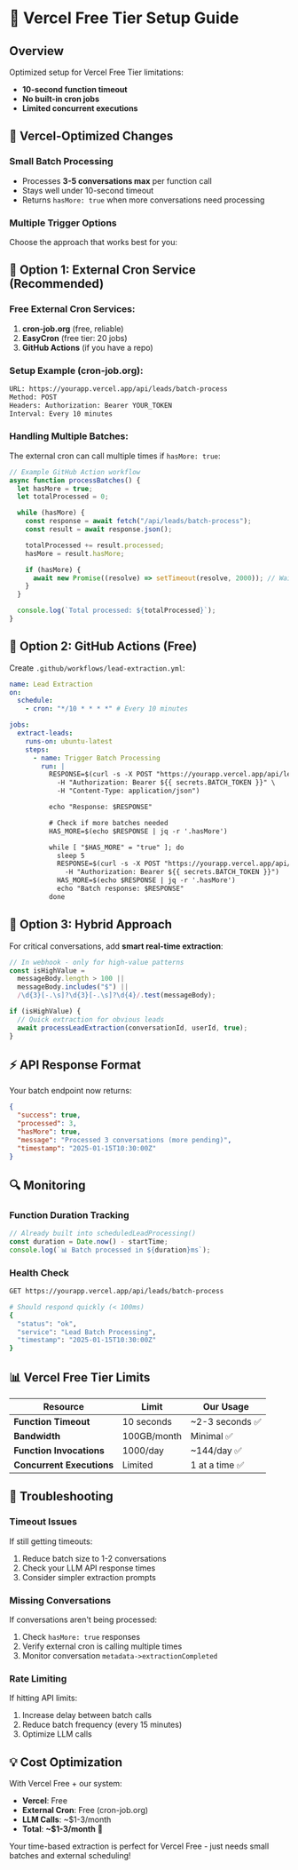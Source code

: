 # 🚀 Vercel Free Tier Setup Guide

## Overview

Optimized setup for Vercel Free Tier limitations:

- **10-second function timeout**
- **No built-in cron jobs**
- **Limited concurrent executions**

## 🔧 Vercel-Optimized Changes

### **Small Batch Processing**

- Processes **3-5 conversations max** per function call
- Stays well under 10-second timeout
- Returns `hasMore: true` when more conversations need processing

### **Multiple Trigger Options**

Choose the approach that works best for you:

## 🎯 **Option 1: External Cron Service (Recommended)**

### **Free External Cron Services:**

1. **cron-job.org** (free, reliable)
2. **EasyCron** (free tier: 20 jobs)
3. **GitHub Actions** (if you have a repo)

### **Setup Example (cron-job.org):**

```bash
URL: https://yourapp.vercel.app/api/leads/batch-process
Method: POST
Headers: Authorization: Bearer YOUR_TOKEN
Interval: Every 10 minutes
```

### **Handling Multiple Batches:**

The external cron can call multiple times if `hasMore: true`:

```javascript
// Example GitHub Action workflow
async function processBatches() {
  let hasMore = true;
  let totalProcessed = 0;

  while (hasMore) {
    const response = await fetch("/api/leads/batch-process");
    const result = await response.json();

    totalProcessed += result.processed;
    hasMore = result.hasMore;

    if (hasMore) {
      await new Promise((resolve) => setTimeout(resolve, 2000)); // Wait 2s between batches
    }
  }

  console.log(`Total processed: ${totalProcessed}`);
}
```

## 🎯 **Option 2: GitHub Actions (Free)**

Create `.github/workflows/lead-extraction.yml`:

```yaml
name: Lead Extraction
on:
  schedule:
    - cron: "*/10 * * * *" # Every 10 minutes

jobs:
  extract-leads:
    runs-on: ubuntu-latest
    steps:
      - name: Trigger Batch Processing
        run: |
          RESPONSE=$(curl -s -X POST "https://yourapp.vercel.app/api/leads/batch-process" \
            -H "Authorization: Bearer ${{ secrets.BATCH_TOKEN }}" \
            -H "Content-Type: application/json")

          echo "Response: $RESPONSE"

          # Check if more batches needed
          HAS_MORE=$(echo $RESPONSE | jq -r '.hasMore')

          while [ "$HAS_MORE" = "true" ]; do
            sleep 5
            RESPONSE=$(curl -s -X POST "https://yourapp.vercel.app/api/leads/batch-process" \
              -H "Authorization: Bearer ${{ secrets.BATCH_TOKEN }}")
            HAS_MORE=$(echo $RESPONSE | jq -r '.hasMore')
            echo "Batch response: $RESPONSE"
          done
```

## 🎯 **Option 3: Hybrid Approach**

For critical conversations, add **smart real-time extraction**:

```typescript
// In webhook - only for high-value patterns
const isHighValue =
  messageBody.length > 100 ||
  messageBody.includes("$") ||
  /\d{3}[-.\s]?\d{3}[-.\s]?\d{4}/.test(messageBody);

if (isHighValue) {
  // Quick extraction for obvious leads
  await processLeadExtraction(conversationId, userId, true);
}
```

## ⚡ **API Response Format**

Your batch endpoint now returns:

```json
{
  "success": true,
  "processed": 3,
  "hasMore": true,
  "message": "Processed 3 conversations (more pending)",
  "timestamp": "2025-01-15T10:30:00Z"
}
```

## 🔍 **Monitoring**

### **Function Duration Tracking**

```typescript
// Already built into scheduledLeadProcessing()
const duration = Date.now() - startTime;
console.log(`📊 Batch processed in ${duration}ms`);
```

### **Health Check**

```bash
GET https://yourapp.vercel.app/api/leads/batch-process

# Should respond quickly (< 100ms)
{
  "status": "ok",
  "service": "Lead Batch Processing",
  "timestamp": "2025-01-15T10:30:00Z"
}
```

## 📊 **Vercel Free Tier Limits**

| Resource                  | Limit       | Our Usage       |
| ------------------------- | ----------- | --------------- |
| **Function Timeout**      | 10 seconds  | ~2-3 seconds ✅ |
| **Bandwidth**             | 100GB/month | Minimal ✅      |
| **Function Invocations**  | 1000/day    | ~144/day ✅     |
| **Concurrent Executions** | Limited     | 1 at a time ✅  |

## 🚨 **Troubleshooting**

### **Timeout Issues**

If still getting timeouts:

1. Reduce batch size to 1-2 conversations
2. Check your LLM API response times
3. Consider simpler extraction prompts

### **Missing Conversations**

If conversations aren't being processed:

1. Check `hasMore: true` responses
2. Verify external cron is calling multiple times
3. Monitor conversation `metadata->extractionCompleted`

### **Rate Limiting**

If hitting API limits:

1. Increase delay between batch calls
2. Reduce batch frequency (every 15 minutes)
3. Optimize LLM calls

## 💡 **Cost Optimization**

With Vercel Free + our system:

- **Vercel**: Free
- **External Cron**: Free (cron-job.org)
- **LLM Calls**: ~$1-3/month
- **Total**: **~$1-3/month** 🎉

Your time-based extraction is perfect for Vercel Free - just needs small batches and external scheduling!
